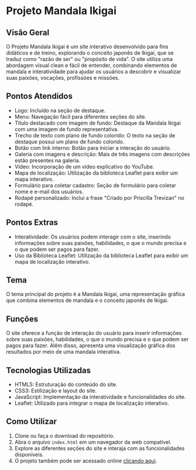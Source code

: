 # Projeto Mandala Ikigai

## Visão Geral

O Projeto Mandala Ikigai é um site interativo desenvolvido para fins didáticos e de treino, explorando o conceito japonês de Ikigai, que se traduz como "razão de ser" ou "propósito de vida". O site utiliza uma abordagem visual clean e fácil de entender, combinando elementos de mandala e interatividade para ajudar os usuários a descobrir e visualizar suas paixões, vocações, profissões e missões.

## Pontos Atendidos

- Logo: Incluído na seção de destaque.
- Menu: Navegação fácil para diferentes seções do site.
- Título destacado com imagem de fundo: Destaque da Mandala Ikigai com uma imagem de fundo representativa.
- Trecho de texto com plano de fundo colorido: O texto na seção de destaque possui um plano de fundo colorido.
- Botão com link interno: Botão para iniciar a interação do usuário.
- Galeria com imagens e descrição: Mais de três imagens com descrições estão presentes na galeria.
- Vídeo: Incorporação de um vídeo explicativo do YouTube.
- Mapa de localização: Utilização da biblioteca Leaflet para exibir um mapa interativo.
- Formulário para coletar cadastro: Seção de formulário para coletar nome e e-mail dos usuários.
- Rodapé personalizado: Inclui a frase "Criado por Priscilla Trevizan" no rodapé.

## Pontos Extras

- Interatividade: Os usuários podem interagir com o site, inserindo informações sobre suas paixões, habilidades, o que o mundo precisa e o que podem ser pagos para fazer.
- Uso da Biblioteca Leaflet: Utilização da biblioteca Leaflet para exibir um mapa de localização interativo.

## Tema

O tema principal do projeto é a Mandala Ikigai, uma representação gráfica que combina elementos de mandala e o conceito japonês de Ikigai.

## Funções

O site oferece a função de interação do usuário para inserir informações sobre suas paixões, habilidades, o que o mundo precisa e o que podem ser pagos para fazer. Além disso, apresenta uma visualização gráfica dos resultados por meio de uma mandala interativa.

## Tecnologias Utilizadas

- HTML5: Estruturação do conteúdo do site.
- CSS3: Estilização e layout do site.
- JavaScript: Implementação da interatividade e funcionalidades do site.
- Leaflet: Utilizado para integrar o mapa de localização interativo.

## Como Utilizar

1. Clone ou faça o download do repositório.
2. Abra o arquivo `index.html` em um navegador da web compatível.
3. Explore as diferentes seções do site e interaja com as funcionalidades disponíveis.
4. O projeto também pode ser acessado online [clicando aqui](https://meu-ikigai.vercel.app/).
